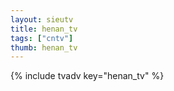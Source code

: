 ```yaml
--- 
layout: sieutv
title: henan_tv
tags: ["cntv"]
thumb: henan_tv
---
```

{% include tvadv key="henan_tv" %}
